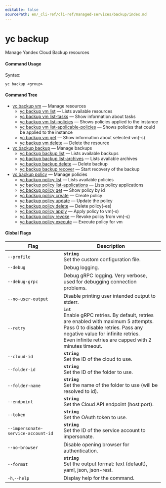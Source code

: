 ```yaml
---
editable: false
sourcePath: en/_cli-ref/cli-ref/managed-services/backup/index.md
---
```


# yc backup

Manage Yandex Cloud Backup resources

#### Command Usage

Syntax: 

`yc backup <group>`

#### Command Tree

- [yc backup vm](vm/index.md) — Manage resources
	- [yc backup vm list](vm/list.md) — Lists available resources
	- [yc backup vm list-tasks](vm/list-tasks.md) — Show information about tasks
	- [yc backup vm list-policies](vm/list-policies.md) — Shows policies applied to the instance
	- [yc backup vm list-applicable-policies](vm/list-applicable-policies.md) — Shows policies that could be applied to the instance
	- [yc backup vm get](vm/get.md) — Show information about selected vm(-s)
	- [yc backup vm delete](vm/delete.md) — Delete the resource
- [yc backup backup](backup/index.md) — Manage backups
	- [yc backup backup list](backup/list.md) — Lists available backups
	- [yc backup backup list-archives](backup/list-archives.md) — Lists available archives
	- [yc backup backup delete](backup/delete.md) — Delete backup
	- [yc backup backup recover](backup/recover.md) — Start recovery of the backup
- [yc backup policy](policy/index.md) — Manage policies
	- [yc backup policy list](policy/list.md) — Lists available policies
	- [yc backup policy list-applications](policy/list-applications.md) — Lists policy applications
	- [yc backup policy get](policy/get.md) — Show policy by id
	- [yc backup policy create](policy/create.md) — Create policy
	- [yc backup policy update](policy/update.md) — Update the policy
	- [yc backup policy delete](policy/delete.md) — Delete policy(-es)
	- [yc backup policy apply](policy/apply.md) — Apply policy to vm(-s)
	- [yc backup policy revoke](policy/revoke.md) — Revoke policy from vm(-s)
	- [yc backup policy execute](policy/execute.md) — Execute policy for vm

#### Global Flags

| Flag | Description |
|----|----|
|`--profile`|<b>`string`</b><br/>Set the custom configuration file.|
|`--debug`|Debug logging.|
|`--debug-grpc`|Debug gRPC logging. Very verbose, used for debugging connection problems.|
|`--no-user-output`|Disable printing user intended output to stderr.|
|`--retry`|<b>`int`</b><br/>Enable gRPC retries. By default, retries are enabled with maximum 5 attempts.<br/>Pass 0 to disable retries. Pass any negative value for infinite retries.<br/>Even infinite retries are capped with 2 minutes timeout.|
|`--cloud-id`|<b>`string`</b><br/>Set the ID of the cloud to use.|
|`--folder-id`|<b>`string`</b><br/>Set the ID of the folder to use.|
|`--folder-name`|<b>`string`</b><br/>Set the name of the folder to use (will be resolved to id).|
|`--endpoint`|<b>`string`</b><br/>Set the Cloud API endpoint (host:port).|
|`--token`|<b>`string`</b><br/>Set the OAuth token to use.|
|`--impersonate-service-account-id`|<b>`string`</b><br/>Set the ID of the service account to impersonate.|
|`--no-browser`|Disable opening browser for authentication.|
|`--format`|<b>`string`</b><br/>Set the output format: text (default), yaml, json, json-rest.|
|`-h`,`--help`|Display help for the command.|
